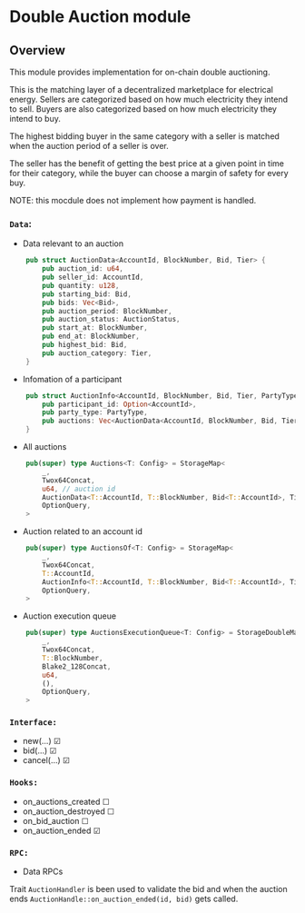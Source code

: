 # Double Auction module

## Overview

This module provides implementation for on-chain double auctioning.

This is the matching layer of a decentralized marketplace for electrical energy.
Sellers are categorized based on how much electricity they intend to sell.
Buyers are also categorized based on how much electricity they intend to buy.

The highest bidding buyer in the same category with a seller is matched
when the auction period of a seller is over.

The seller has the benefit of getting the best price at a given point in time for their category,
while the buyer can choose a margin of safety for every buy.

NOTE: this mocdule does not implement how payment is handled.

### `Data`:  

- Data relevant to an auction
```rust
    pub struct AuctionData<AccountId, BlockNumber, Bid, Tier> {
        pub auction_id: u64,
        pub seller_id: AccountId,
        pub quantity: u128,
        pub starting_bid: Bid,
        pub bids: Vec<Bid>,
        pub auction_period: BlockNumber,
        pub auction_status: AuctionStatus,
        pub start_at: BlockNumber,
        pub end_at: BlockNumber,
        pub highest_bid: Bid,
        pub auction_category: Tier,
    }
```

- Infomation of a participant
```rust
    pub struct AuctionInfo<AccountId, BlockNumber, Bid, Tier, PartyType> {
        pub participant_id: Option<AccountId>,
        pub party_type: PartyType,
        pub auctions: Vec<AuctionData<AccountId, BlockNumber, Bid, Tier>>, // Maximum length of 5
    }
```

- All auctions
```rust
    pub(super) type Auctions<T: Config> = StorageMap<
        _,
        Twox64Concat,
        u64, // auction id
        AuctionData<T::AccountId, T::BlockNumber, Bid<T::AccountId>, Tier>,
        OptionQuery,
    >
```

- Auction related to an account id 
```rust
    pub(super) type AuctionsOf<T: Config> = StorageMap<
        _,
        Twox64Concat,
        T::AccountId,
        AuctionInfo<T::AccountId, T::BlockNumber, Bid<T::AccountId>, Tier, PartyType>,
        OptionQuery,
    >
```

- Auction execution queue
```rust
    pub(super) type AuctionsExecutionQueue<T: Config> = StorageDoubleMap<
        _,
        Twox64Concat,
        T::BlockNumber,
        Blake2_128Concat,
        u64,
        (),
        OptionQuery,
    >
```

### `Interface:`
- new(...) &#9745;
- bid(...) &#9745;
- cancel(...) &#9745;

### `Hooks:`
- on_auctions_created &#9744;
- on_auction_destroyed &#9744;
- on_bid_auction &#9744;
- on_auction_ended &#9745;

### `RPC:` 
- Data RPCs


Trait `AuctionHandler` is been used to validate the bid and when the auction ends `AuctionHandle::on_auction_ended(id, bid)` gets called.
